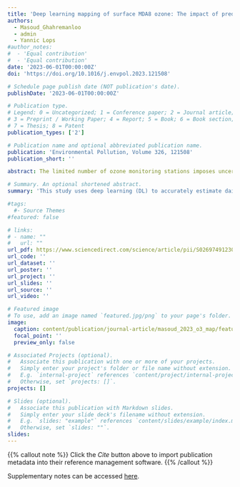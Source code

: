 ```yaml
---
title: 'Deep learning mapping of surface MDA8 ozone: The impact of predictor variables on ozone levels over the contiguous United States'
authors:
  - Masoud_Ghahremanloo
  - admin
  - Yannic Lops
#author_notes:
#  - 'Equal contribution'
#  - 'Equal contribution'
date: '2023-06-01T00:00:00Z'
doi: 'https://doi.org/10.1016/j.envpol.2023.121508'

# Schedule page publish date (NOT publication's date).
publishDate: '2023-06-01T00:00:00Z'

# Publication type.
# Legend: 0 = Uncategorized; 1 = Conference paper; 2 = Journal article;
# 3 = Preprint / Working Paper; 4 = Report; 5 = Book; 6 = Book section;
# 7 = Thesis; 8 = Patent
publication_types: ['2']

# Publication name and optional abbreviated publication name.
publication: 'Environmental Pollution, Volume 326, 121508'
publication_short: ''

abstract: The limited number of ozone monitoring stations imposes uncertainty in various applications, calling for accurate approaches to capturing ozone values in all regions, particularly those with no in-situ measurements. This study uses deep learning (DL) to accurately estimate daily maximum 8-hr average (MDA8) ozone and examines the spatial contribution of several factors on ozone levels over the contiguous U.S. (CONUS) in 2019. A comparison between in-situ observations and DL-estimated MDA8 ozone values shows a correlation coefficient (R) of 0.95, an index of agreement (IOA) of 0.97, and a mean absolute bias (MAB) of 2.79 ppb, highlighting the promising performance of the deep convolutional neural network (Deep-CNN) at estimating surface MDA8 ozone. Spatial cross-validation also confirms the high spatial accuracy of the model, which obtains an R of 0.91, and IOA of 0.96 and an MAB of 3.46 ppb when it is trained and tested on separate stations. To interpret the black-box nature of our DL model, we use Shapley additive explanations (SHAP) to generate a spatial feature contribution map (SFCM), the results of which confirm an advanced ability of Deep-CNN to capture the interactions between most predictor variables and ozone. For instance, the model shows that solar radiation (SRad) SFCM, with higher values, enhances the formation of ozone, particularly in the south and southwestern CONUS. As SRad triggers ozone precursors to produce ozone via photochemical reactions, it increases ozone concentrations. The model also shows that humidity, with its low values, increases ozone concentrations in the western mountainous regions. The negative correlation between humidity and ozone levels can be attributed to factors such as higher ozone decomposition resulting from increased levels of humidity and OH radicals. This study is the first to introduce the SFCM to investigate the spatial role of predictor variables on changes in estimated MDA8 ozone levels.

# Summary. An optional shortened abstract.
summary: 'This study uses deep learning (DL) to accurately estimate daily maximum 8-hr average (MDA8) ozone and examines the spatial contribution of several factors on ozone levels over the contiguous U.S. (CONUS) in 2019.'

#tags:
  #- Source Themes
#featured: false

# links:
# - name: ""
#   url: ""
url_pdf: https://www.sciencedirect.com/science/article/pii/S0269749123005109/pdfft?md5=d41c0e8f94ecb0e77a61734c101069fb&pid=1-s2.0-S0269749123005109-main.pdf
url_code: ''
url_dataset: ''
url_poster: ''
url_project: ''
url_slides: ''
url_source: ''
url_video: ''

# Featured image
# To use, add an image named `featured.jpg/png` to your page's folder.
image:
  caption: content/publication/journal-article/masoud_2023_o3_map/featured_masoud.jpeg
  focal_point: ''
  preview_only: false

# Associated Projects (optional).
#   Associate this publication with one or more of your projects.
#   Simply enter your project's folder or file name without extension.
#   E.g. `internal-project` references `content/project/internal-project/index.md`.
#   Otherwise, set `projects: []`.
projects: []

# Slides (optional).
#   Associate this publication with Markdown slides.
#   Simply enter your slide deck's filename without extension.
#   E.g. `slides: "example"` references `content/slides/example/index.md`.
#   Otherwise, set `slides: ""`.
slides:
---
```


{{% callout note %}}
Click the _Cite_ button above to import publication metadata into their reference management software.
{{% /callout %}}

Supplementary notes can be accessed [here](https://ars.els-cdn.com/content/image/1-s2.0-S0269749123005109-mmc1.docx).
